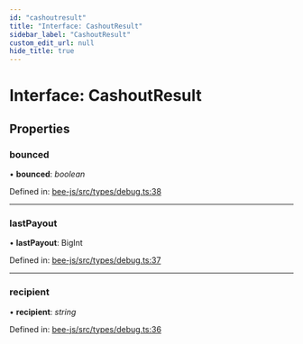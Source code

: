```yaml
---
id: "cashoutresult"
title: "Interface: CashoutResult"
sidebar_label: "CashoutResult"
custom_edit_url: null
hide_title: true
---
```


# Interface: CashoutResult

## Properties

### bounced

• **bounced**: *boolean*

Defined in: [bee-js/src/types/debug.ts:38](https://github.com/ethersphere/bee-js/blob/8087a81/src/types/debug.ts#L38)

___

### lastPayout

• **lastPayout**: BigInt

Defined in: [bee-js/src/types/debug.ts:37](https://github.com/ethersphere/bee-js/blob/8087a81/src/types/debug.ts#L37)

___

### recipient

• **recipient**: *string*

Defined in: [bee-js/src/types/debug.ts:36](https://github.com/ethersphere/bee-js/blob/8087a81/src/types/debug.ts#L36)
